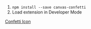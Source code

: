 1. `npm install --save canvas-confetti`
2. Load extension in Developer Mode

[Confetti Icon](https://www.flaticon.com/free-icons/confetti)
